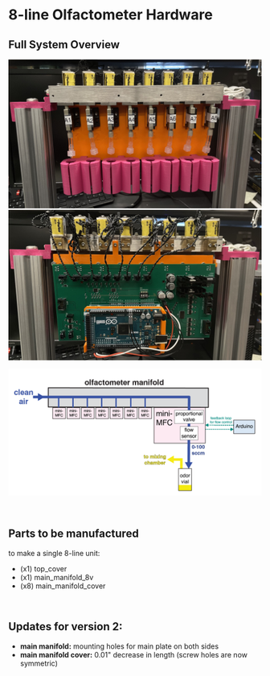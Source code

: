 # 8-line Olfactometer Hardware

## Full System Overview

![olfa_front.jpg](images/olfa_front.jpg)
![olfa_back.jpg](images/olfa_back.jpg)

<!--
# shows blank images but works on index.md for some reason????

<p align="center">
  <img src="images/olfa_front.jpg" width="40%">
  <img src="images/olfa_back.jpg" width="40%">
</p>
<br>
-->

![8-line olfactometer unit.png](images/8-line%20olfactometer%20unit.png)
<!--<p align="center"><img src="images/8-line olfactometer unit.png" width="70%"></p>-->
<br>

<!--
# working, all vertical

<div class="grid" markdown>

  ![olfa_front](images/olfa_front.jpg)
  ![olfa_back](images/olfa_back.jpg)
  ![unit](images/8-line olfactometer unit.png)

</div>
-->

<!--
# just gives blank images
<p align="left">
  <img src="images/olfa_front.jpg" width="49%" align="left">
  <img src="images/olfa_back.jpg" width="49%" align="right">
</p>

<br>
<p align="center"><img src="images/8-line olfactometer unit.png" width="60%"></p>
<br>
-->


## Parts to be manufactured
to make a single 8-line unit:
- (x1) top_cover
- (x1) main_manifold_8v
- (x8) main_manifold_cover

<br>

## Updates for version 2:
- **main manifold:** mounting holes for main plate on both sides
- **main manifold cover:** 0.01" decrease in length (screw holes are now symmetric)